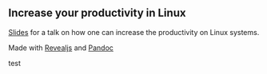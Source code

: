 ## Increase your productivity in Linux

[Slides](https://open.rootknecht.io/linux-productivity/) for a talk on how one can increase the productivity on Linux systems.

Made with [Revealjs](https://knowledge.rootknecht.net/revealjs) and [Pandoc](https://pandoc.org/)

test
